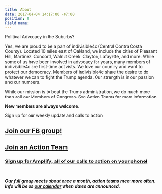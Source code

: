 ```yaml
---
title: About
date: 2017-04-04 14:17:00 -07:00
position: 0
Field name: 
---
```


Political Advocacy in the Suburbs?

Yes, we are proud to be a part of indivisible4c (Central Contra Costa County). Located 10 miles east of Oakland, we include the cities of Pleasant Hill, Martinez, Concord, Walnut Creek, Clayton, Lafayette, and more. While some of us have been involved in advocacy for years, many members of indivisible4c are first-time activists. We love our country and want to protect our democracy. Members of indivisible4c share the desire to do whatever we can to fight the Trump agenda. Our strength is in our passion and our numbers.

While our mission is to beat the Trump administration, we do much more than call our Members of Congress. See Action Teams for more information

**New members are always welcome.**

Sign up for our weekly update and calls to action
<div class="AW-Form-1840326786"></div>
<script type="text/javascript">(function(d, s, id) {
    var js, fjs = d.getElementsByTagName(s)[0];
    if (d.getElementById(id)) return;
    js = d.createElement(s); js.id = id;
    js.src = "//forms.aweber.com/form/86/1840326786.js";
    fjs.parentNode.insertBefore(js, fjs);
    }(document, "script", "aweber-wjs-1hprbzy4z"));
</script>

## [Join our FB group!](https://www.facebook.com/groups/413800492297720/)

## [Join an Action Team](https://docs.google.com/forms/d/e/1FAIpQLSdRzg-pwBPM0hc_B4jxO_vazOFBbwYEvngTPFQsL3fd6dY2rg/viewform?usp=sf_link)

### [Sign up for Amplify, all of our calls to action on your phone!](http://indivisible4c.com/actions.html)

<br>

***Our full group meets about once a month, action teams meet more often. Info will be on [our calendar](http://indivisible4c.com/calendar.html) when dates are announced.***